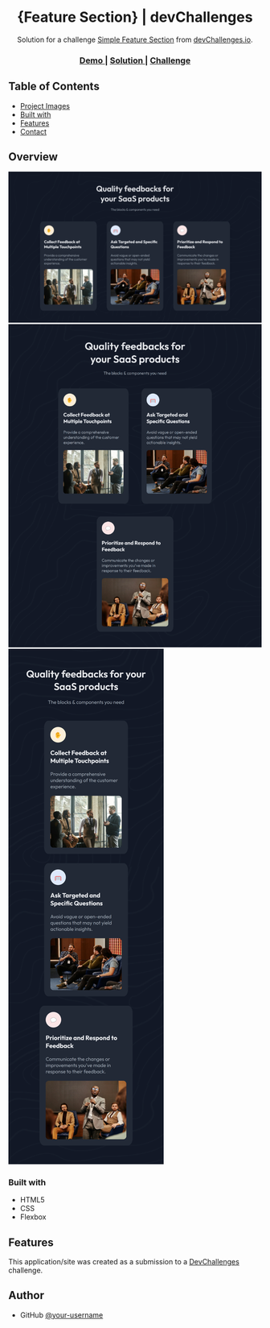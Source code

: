 <h1 align="center">{Feature Section} | devChallenges</h1>

<div align="center">
   Solution for a challenge <a href="https://devchallenges.io/challenge/simple-feature-section-challenge" target="_blank">Simple Feature Section</a> from <a href="http://devchallenges.io" target="_blank">devChallenges.io</a>.
</div>

<div align="center">
  <h3>
    <a href="{https://feature-section-byeniola.netlify.app/}">
      Demo
    </a>
    <span> | </span>
    <a href="{https://github.com/eni-adew/Feature-Section-Project-Dev-Challenges}">
      Solution
    </a>
    <span> | </span>
    <a href="https://devchallenges.io/challenge/simple-feature-section-challenge">
      Challenge
    </a>
  </h3>
</div>


## Table of Contents

- [Project Images](#project-images)
- [Built with](#built-with)
- [Features](#features)
- [Contact](#contact)


## Overview

![screenshot](/assets/images/project%20screenshot.png)
![screenshot](/assets/images/project%20screenshot%20tablet%20view.png)
![screenshot](/assets/images/project%20screenshot%20mobile%20view.png)

### Built with

- HTML5
- CSS
- Flexbox

## Features

This application/site was created as a submission to a [DevChallenges](https://devchallenges.io/challenges-dashboard) challenge.


## Author

- GitHub [@your-username]({https://github.com/eni-adew})
